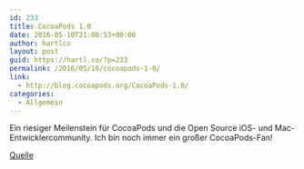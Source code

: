 ```yaml
---
id: 233
title: CocoaPods 1.0
date: 2016-05-10T21:08:53+00:00
author: hartlco
layout: post
guid: https://hartl.co/?p=233
permalink: /2016/05/10/cocoapods-1-0/
link:
  - http://blog.cocoapods.org/CocoaPods-1.0/
categories:
  - Allgemein
---
```

Ein riesiger Meilenstein für CocoaPods und die Open Source iOS- und Mac-Entwicklercommunity. Ich bin noch immer ein großer CocoaPods-Fan!

[Quelle](http://blog.cocoapods.org/CocoaPods-1.0/)